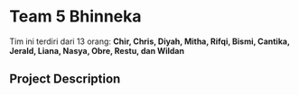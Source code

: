 # Team 5 Bhinneka
Tim ini terdiri dari 13 orang: **Chir, Chris, Diyah, Mitha, Rifqi, Bismi, Cantika, Jerald, Liana, Nasya, Obre, Restu, dan Wildan**

## Project Description
